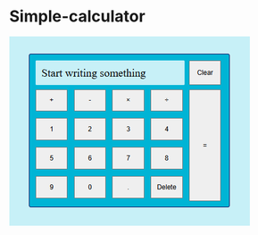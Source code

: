 # Simple-calculator
![calculator](https://github.com/Sefanovskis-Artjoms/Simple-calculator/blob/main/readme-imgs/1.png)
